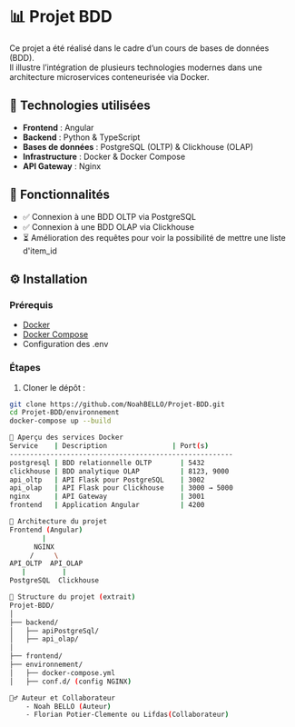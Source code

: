 # 📊 Projet BDD

Ce projet a été réalisé dans le cadre d’un cours de bases de données (BDD).  
Il illustre l’intégration de plusieurs technologies modernes dans une architecture microservices conteneurisée via Docker.

## 🧩 Technologies utilisées

- **Frontend** : Angular
- **Backend** : Python & TypeScript
- **Bases de données** : PostgreSQL (OLTP) & Clickhouse (OLAP)
- **Infrastructure** : Docker & Docker Compose
- **API Gateway** : Nginx

## 🚀 Fonctionnalités

- ✅ Connexion à une BDD OLTP via PostgreSQL
- ✅ Connexion à une BDD OLAP via Clickhouse
- ⏳ Amélioration des requêtes pour voir la possibilité de mettre une liste d'item_id

## ⚙️ Installation

### Prérequis

- [Docker](https://www.docker.com/)
- [Docker Compose](https://docs.docker.com/compose/)
- Configuration des .env

### Étapes

1. Cloner le dépôt :

```bash
git clone https://github.com/NoahBELLO/Projet-BDD.git
cd Projet-BDD/environnement
docker-compose up --build

🐳 Aperçu des services Docker
Service    | Description                | Port(s)
-------------------------------------------------------
postgresql | BDD relationnelle OLTP       | 5432
clickhouse | BDD analytique OLAP          | 8123, 9000
api_oltp   | API Flask pour PostgreSQL    | 3002
api_olap   | API Flask pour Clickhouse    | 3000 → 5000
nginx      | API Gateway                  | 3001
frontend   | Application Angular          | 4200

🔧 Architecture du projet
Frontend (Angular)
        |
      NGINX
     /     \
API_OLTP  API_OLAP
   |         |
PostgreSQL  Clickhouse

📁 Structure du projet (extrait)
Projet-BDD/
│
├── backend/
│   ├── apiPostgreSql/
│   ├── api_olap/
│
├── frontend/
├── environnement/
│   ├── docker-compose.yml 
│   ├── conf.d/ (config NGINX)

🙋‍♂️ Auteur et Collaborateur
    - Noah BELLO (Auteur)
    - Florian Potier-Clemente ou Lifdas(Collaborateur)
